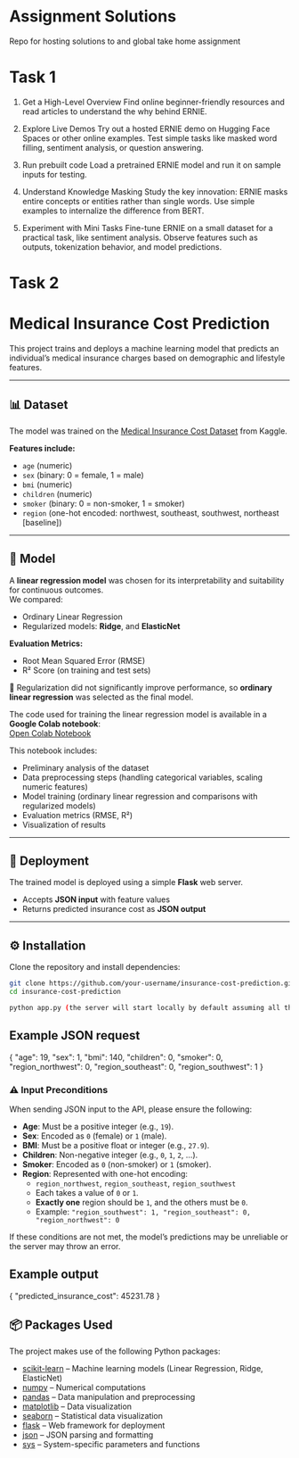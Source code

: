 # Assignment Solutions
Repo for hosting solutions to and global take home assignment 

# Task 1
1. Get a High-Level Overview
Find online beginner-friendly resources and read articles to understand the why behind ERNIE.

2. Explore Live Demos
Try out a hosted ERNIE demo on Hugging Face Spaces or other online examples.
Test simple tasks like masked word filling, sentiment analysis, or question answering.

3. Run prebuilt code 
Load a pretrained ERNIE model and run it on sample inputs for testing. 
4. Understand Knowledge Masking 
Study the key innovation: ERNIE masks entire concepts or entities rather than single words.
Use simple examples to internalize the difference from BERT.

5. Experiment with Mini Tasks 
Fine-tune ERNIE on a small dataset for a practical task, like sentiment analysis. Observe features such as outputs, tokenization behavior, and model predictions.
# Task 2

# Medical Insurance Cost Prediction  

This project trains and deploys a machine learning model that predicts an individual’s medical insurance charges based on demographic and lifestyle features.  

---

## 📊 Dataset  
The model was trained on the [Medical Insurance Cost Dataset](https://www.kaggle.com/datasets/mosapabdelghany/medical-insurance-cost-dataset) from Kaggle.  

**Features include:**  
- `age` (numeric)  
- `sex` (binary: 0 = female, 1 = male)  
- `bmi` (numeric)  
- `children` (numeric)  
- `smoker` (binary: 0 = non-smoker, 1 = smoker)  
- `region` (one-hot encoded: northwest, southeast, southwest, northeast [baseline])  

---

## 🤖 Model  
A **linear regression model** was chosen for its interpretability and suitability for continuous outcomes.  
We compared:  
- Ordinary Linear Regression  
- Regularized models: **Ridge**, and **ElasticNet**  

**Evaluation Metrics:**  
- Root Mean Squared Error (RMSE)  
- R² Score (on training and test sets)  

📌 Regularization did not significantly improve performance, so **ordinary linear regression** was selected as the final model.  

The code used for training the linear regression model is available in a **Google Colab notebook**:  
[Open Colab Notebook](https://colab.research.google.com/drive/1z4wuowh5jqf758zdt85syZEAoCn0hJdm#scrollTo=bn2DRnsoPTw4)

This notebook includes:  
- Preliminary analysis of the dataset
- Data preprocessing steps (handling categorical variables, scaling numeric features)  
- Model training (ordinary linear regression and comparisons with regularized models)  
- Evaluation metrics (RMSE, R²)  
- Visualization of results 
---

## 🚀 Deployment  
The trained model is deployed using a simple **Flask** web server.  

- Accepts **JSON input** with feature values  
- Returns predicted insurance cost as **JSON output**  

---

## ⚙️ Installation  

Clone the repository and install dependencies:  

```bash
git clone https://github.com/your-username/insurance-cost-prediction.git
cd insurance-cost-prediction

python app.py (the server will start locally by default assuming all the necessary packages are installed)
```

## Example JSON request
{
  "age": 19,
  "sex": 1,
  "bmi": 140,
  "children": 0,
  "smoker": 0,
  "region_northwest": 0,
  "region_southeast": 0,
  "region_southwest": 1
}

### ⚠️ Input Preconditions  

When sending JSON input to the API, please ensure the following:  

- **Age**: Must be a positive integer (e.g., `19`).  
- **Sex**: Encoded as `0` (female) or `1` (male).  
- **BMI**: Must be a positive float or integer (e.g., `27.9`).  
- **Children**: Non-negative integer (e.g., `0`, `1`, `2`, …).  
- **Smoker**: Encoded as `0` (non-smoker) or `1` (smoker).  
- **Region**: Represented with one-hot encoding:  
  - `region_northwest`, `region_southeast`, `region_southwest`  
  - Each takes a value of `0` or `1`.  
  - **Exactly one** region should be `1`, and the others must be `0`.  
  - Example: `"region_southwest": 1, "region_southeast": 0, "region_northwest": 0`  

If these conditions are not met, the model’s predictions may be unreliable or the server may throw an error.  

## Example output
{
  "predicted_insurance_cost": 45231.78
}

## 📦 Packages Used  

The project makes use of the following Python packages:  

- [scikit-learn](https://scikit-learn.org/stable/) – Machine learning models (Linear Regression, Ridge, ElasticNet)  
- [numpy](https://numpy.org/) – Numerical computations  
- [pandas](https://pandas.pydata.org/) – Data manipulation and preprocessing  
- [matplotlib](https://matplotlib.org/) – Data visualization  
- [seaborn](https://seaborn.pydata.org/) – Statistical data visualization  
- [flask](https://flask.palletsprojects.com/) – Web framework for deployment  
- [json](https://docs.python.org/3/library/json.html) – JSON parsing and formatting  
- [sys](https://docs.python.org/3/library/sys.html) – System-specific parameters and functions 
